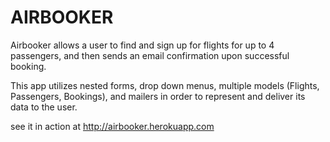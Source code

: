 # AIRBOOKER

Airbooker allows a user to find and sign up for flights for up to 4 passengers, and then sends an email confirmation upon successful booking.

This app utilizes nested forms, drop down menus, multiple models (Flights, Passengers, Bookings), and mailers in order to represent and deliver its data to the user.

see it in action at http://airbooker.herokuapp.com